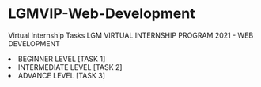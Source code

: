 # LGMVIP-Web-Development
Virtual Internship Tasks
LGM VIRTUAL INTERNSHIP PROGRAM 2021 - WEB DEVELOPMENT
<li>BEGINNER LEVEL [TASK 1]</li>

<li>INTERMEDIATE LEVEL [TASK 2]</li>

<li>ADVANCE LEVEL [TASK 3]</li>
